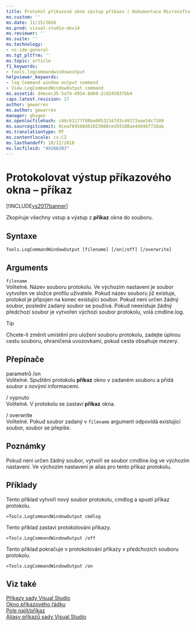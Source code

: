 ```yaml
---
title: Protokol příkazové okno výstup příkazu | Dokumentace Microsoftu
ms.custom: ''
ms.date: 11/15/2016
ms.prod: visual-studio-dev14
ms.reviewer: ''
ms.suite: ''
ms.technology:
- vs-ide-general
ms.tgt_pltfrm: ''
ms.topic: article
f1_keywords:
- tools.logcommandwindowoutput
helpviewer_keywords:
- log Command window output command
- View.LogCommandWindowOutput command
ms.assetid: d4ecec35-5af4-4954-8d60-2cd24583fbb4
caps.latest.revision: 17
author: gewarren
ms.author: gewarren
manager: ghogen
ms.openlocfilehash: c48c61177f80be00532347d3c49173aae54c7109
ms.sourcegitcommit: 9ceaf69568d61023868ced59108ae4dd46f720ab
ms.translationtype: MT
ms.contentlocale: cs-CZ
ms.lasthandoff: 10/12/2018
ms.locfileid: "49266393"
---
```

# <a name="log-command-window-output-command"></a>Protokolovat výstup příkazového okna – příkaz
[!INCLUDE[vs2017banner](../../includes/vs2017banner.md)]

  
Zkopíruje všechny vstup a výstup z **příkaz** okna do souboru.  
  
## <a name="syntax"></a>Syntaxe  
  
```  
Tools.LogCommandWindowOutput [filename] [/on|/off] [/overwrite]  
```  
  
## <a name="arguments"></a>Arguments  
 `filename`  
 Volitelné. Název souboru protokolu. Ve výchozím nastavení je soubor vytvořen ve složce profilu uživatele. Pokud název souboru již existuje, protokol je připojen na konec existující soubor. Pokud není určen žádný soubor, poslední zadaný soubor se používá. Pokud neexistuje žádný předchozí soubor je vytvořen výchozí soubor protokolu, volá cmdline.log.  
  
> [!TIP]
>  Chcete-li změnit umístění pro uložení souboru protokolu, zadejte úplnou cestu souboru, ohraničená uvozovkami, pokud cesta obsahuje mezery.  
  
## <a name="switches"></a>Přepínače  
 parametrů /on  
 Volitelné. Spuštění protokolu **příkaz** okno v zadaném souboru a přidá soubor s novými informacemi.  
  
 / vypnuto  
 Volitelné. V protokolu se zastaví **příkaz** okna.  
  
 / overwrite  
 Volitelné. Pokud soubor zadaný v `filename` argument odpovídá existující soubor, soubor se přepíše.  
  
## <a name="remarks"></a>Poznámky  
 Pokud není určen žádný soubor, vytvoří se soubor cmdline.log ve výchozím nastavení. Ve výchozím nastavení je alias pro tento příkaz protokolu.  
  
## <a name="examples"></a>Příklady  
 Tento příklad vytvoří nový soubor protokolu, cmdlog a spustí příkaz protokolu.  
  
```  
>Tools.LogCommandWindowOutput cmdlog  
```  
  
 Tento příklad zastaví protokolování příkazy.  
  
```  
>Tools.LogCommandWindowOutput /off  
```  
  
 Tento příklad pokračuje v protokolování příkazy v předchozích souboru protokolu.  
  
```  
>Tools.LogCommandWindowOutput /on  
```  
  
## <a name="see-also"></a>Viz také  
 [Příkazy sady Visual Studio](../../ide/reference/visual-studio-commands.md)   
 [Okno příkazového řádku](../../ide/reference/command-window.md)   
 [Pole najít/příkaz](../../ide/find-command-box.md)   
 [Aliasy příkazů sady Visual Studio](../../ide/reference/visual-studio-command-aliases.md)



